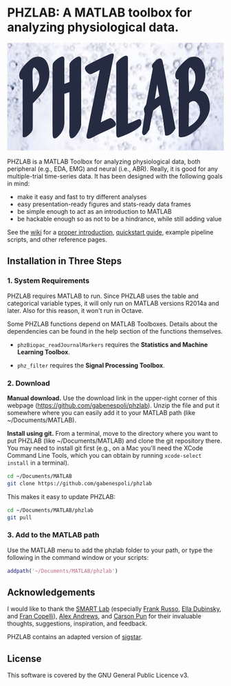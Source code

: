 <a name="phzlab"></a>

# PHZLAB: A MATLAB toolbox for analyzing physiological data.

<img src="https://github.com/gabenespoli/phzlab/blob/master/img/phzlab_logo.png" height="250" alt="PHZLAB Logo">

PHZLAB is a MATLAB Toolbox for analyzing physiological data, both peripheral
(e.g., EDA, EMG) and neural (i.e., ABR). Really, it is good for any
multiple-trial time-series data. It has been designed with the following goals
in mind:

- make it easy and fast to try different analyses
- easy presentation-ready figures and stats-ready data frames
- be simple enough to act as an introduction to MATLAB
- be hackable enough so as not to be a hindrance, while still adding value

See the [wiki](https://github.com/gabenespoli/phzlab/wiki) for a [proper introduction](https://github.com/gabenespoli/phzlab/wiki/Introduction), [quickstart guide](https://github.com/gabenespoli/phzlab/wiki/Quickstart), example pipeline scripts, and other reference pages.

## Installation in Three Steps

### 1. System Requirements

PHZLAB requires MATLAB to run. Since PHZLAB uses the table and categorical
variable types, it will only run on MATLAB versions R2014a and later. Also for
this reason, it won't run in Octave.

Some PHZLAB functions depend on MATLAB Toolboxes. Details about the
dependencies can be found in the help section of the functions themselves.

- `phzBiopac_readJournalMarkers` requires the **Statistics and Machine Learning
  Toolbox**.

- `phz_filter` requires the **Signal Processing Toolbox**.

### 2. Download

**Manual download.** Use the download link in the upper-right corner of this
webpage (https://github.com/gabenespoli/phzlab). Unzip the file and put it
somewhere where you can easily add it to your MATLAB path (like ~/Documents/MATLAB).

**Install using git.** From a terminal, move to the directory where you want to
put PHZLAB (like ~/Documents/MATLAB) and clone the git repository there. You
may need to install git first (e.g., on a Mac you'll need the XCode Command
Line Tools, which you can obtain by running `xcode-select install` in a
terminal).

```bash
cd ~/Documents/MATLAB
git clone https://github.com/gabenespoli/phzlab
```

This makes it easy to update PHZLAB:

```bash
cd ~/Documents/MATLAB/phzlab
git pull
```

### 3. Add to the MATLAB path

Use the MATLAB menu to add the phzlab folder to your path, or type the following in the command window or your scripts:

```matlab
addpath('~/Documents/MATLAB/phzlab')
```

## Acknowledgements

I would like to thank the [SMART Lab](http://www.smartlaboratory.org/)
(especially [Frank Russo](http://smartlaboratory.org/portfolio/frankrusso/),
[Ella Dubinsky](http://smartlaboratory.org/portfolio/ella-dubinsky/), and [Fran
Copelli](http://smartlaboratory.org/portfolio/fran-copelli/)), [Alex
Andrews](http://www.tenkettles.com/), and [Carson
Pun](https://www.ryerson.ca/psychology/about-us/our-people/administrative-staff/carson-pun/)
for their invaluable thoughts, suggestions, inspiration, and feedback.

PHZLAB contains an adapted version of
[sigstar](https://github.com/raacampbell/sigstar).

## License

This software is covered by the GNU General Public Licence v3.

